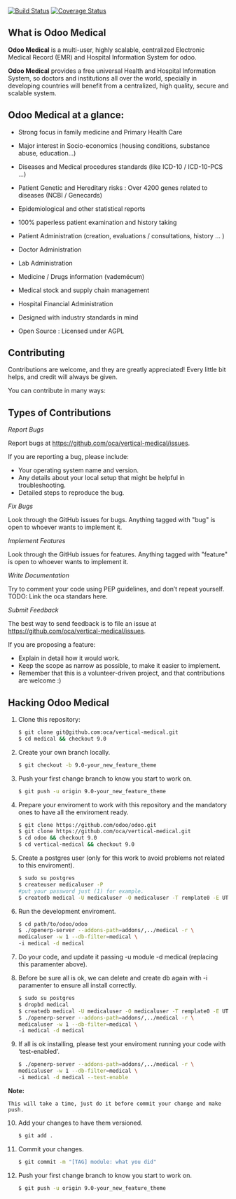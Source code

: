 [![Build Status](https://travis-ci.org/OCA/vertical-medical.svg?branch=9.0)](https://travis-ci.org/OCA/vertical-medical)
[![Coverage Status](https://coveralls.io/repos/OCA/vertical-medical/badge.png?branch=9.0)](https://coveralls.io/r/OCA/vertical-medical?branch=9.0)

What is Odoo Medical
---

**Odoo Medical** is a multi-user, highly scalable, centralized Electronic Medical
Record (EMR) and Hospital Information System for odoo.

**Odoo Medical** provides a free universal Health and Hospital Information System,
so doctors and institutions all over the world, specially in developing
countries will benefit from a centralized, high quality, secure and scalable
system.

Odoo Medical at a glance:
---

- Strong focus in family medicine and Primary Health Care

- Major interest in Socio-economics (housing conditions, substance abuse,
education...)

- Diseases and Medical procedures standards (like ICD-10 / ICD-10-PCS ...)

- Patient Genetic and Hereditary risks : Over 4200 genes related to
diseases (NCBI / Genecards)

- Epidemiological and other statistical reports

- 100% paperless patient examination and history taking

- Patient Administration
(creation, evaluations / consultations, history ... )

- Doctor Administration

- Lab Administration

- Medicine / Drugs information (vademécum)

- Medical stock and supply chain management

- Hospital Financial Administration

- Designed with industry standards in mind

- Open Source : Licensed under AGPL


Contributing
---

Contributions are welcome, and they are greatly appreciated! Every
little bit helps, and credit will always be given. 

You can contribute in many ways:

Types of Contributions
---

*Report Bugs*

Report bugs at https://github.com/oca/vertical-medical/issues.

If you are reporting a bug, please include:

- Your operating system name and version.
- Any details about your local setup that might be helpful in troubleshooting.
- Detailed steps to reproduce the bug.

*Fix Bugs*

Look through the GitHub issues for bugs. Anything tagged with "bug"
is open to whoever wants to implement it.

*Implement Features*

Look through the GitHub issues for features. Anything tagged with "feature"
is open to whoever wants to implement it.

*Write Documentation*

Try to comment your code using PEP guidelines, and don’t repeat yourself.
TODO: Link the oca standars here.

*Submit Feedback*

The best way to send feedback is to file an issue at https://github.com/oca/vertical-medical/issues.

If you are proposing a feature:

* Explain in detail how it would work.
* Keep the scope as narrow as possible, to make it easier to implement.
* Remember that this is a volunteer-driven project, and that contributions
  are welcome :)

Hacking Odoo Medical
---

1. Clone this repository:

    ```bash
    $ git clone git@github.com:oca/vertical-medical.git
    $ cd medical && checkout 9.0
    ```

2. Create your own branch locally.

    ```bash
    $ git checkout -b 9.0-your_new_feature_theme
    ```

3. Push your first change branch to know you start to work on.

    ```bash
    $ git push -u origin 9.0-your_new_feature_theme
    ```

4. Prepare your enviroment to work with this repository and the mandatory ones to have all the enviroment ready.

    ```bash
    $ git clone https://github.com/odoo/odoo.git
    $ git clone https://github.com/oca/vertical-medical.git
    $ cd odoo && checkout 9.0
    $ cd vertical-medical && checkout 9.0
    ```

5. Create a postgres user (only for this work to avoid problems not related to this enviroment).

    ```bash
    $ sudo su postgres
    $ createuser medicaluser -P
    #put your password just (1) for example.
    $ createdb medical -U medicaluser -O medicaluser -T remplate0 -E UTF8
    ```

6. Run the development enviroment.

    ```bash
    $ cd path/to/odoo/odoo
    $ ./openerp-server --addons-path=addons/,../medical -r \
    medicaluser -w 1 --db-filter=medical \
    -i medical -d medical
    ```

7. Do your code, and update it passing -u module -d medical (replacing this paramenter above).

8. Before be sure all is ok, we can delete and create db again with -i
   paramenter to ensure all install correctly.

    ```bash
    $ sudo su postgres
    $ dropbd medical
    $ createdb medical -U medicaluser -O medicaluser -T remplate0 -E UTF8
    $ ./openerp-server --addons-path=addons/,../medical -r \
    medicaluser -w 1 --db-filter=medical \
    -i medical -d medical
    ```

9. If all is ok installing, please test your enviroment running your code with ‘test-enabled’.

    ```bash
    $ ./openerp-server --addons-path=addons/,../medical -r \
    medicaluser -w 1 --db-filter=medical \
    -i medical -d medical --test-enable
    ```

**Note:**

    This will take a time, just do it before commit your change and make push.

10. Add your changes to have them versioned.

    ```bash
    $ git add .
    ```

11. Commit your changes.

    ```bash
    $ git commit -m "[TAG] module: what you did"
    ```

12. Push your first change branch to know you start to work on.

    ```bash
    $ git push -u origin 9.0-your_new_feature_theme
    ```